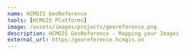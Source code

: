 ```yaml
---
name: HCMGIS GeoReference
tools: [HCMGIS Platforms]
image: /assets/images/projects/georeference.png
description: HCMGIS GeoReference - Mapping your Images
external_url: https:/georeference.hcmgis.vn
---
```

